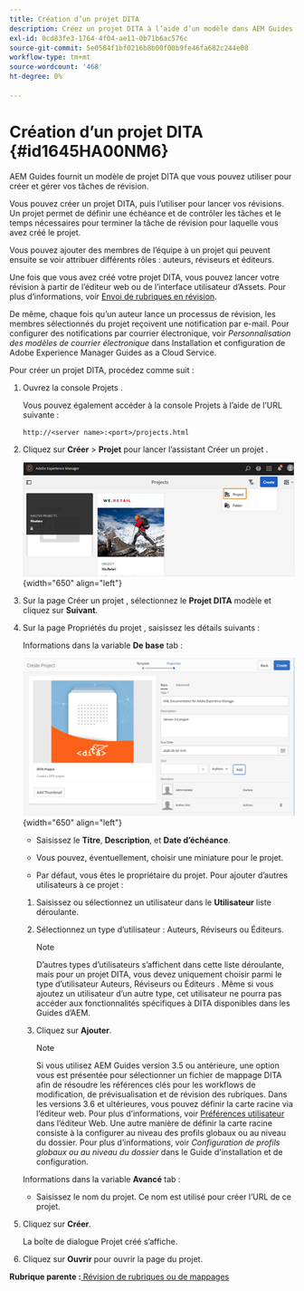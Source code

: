 ```yaml
---
title: Création d’un projet DITA
description: Créez un projet DITA à l’aide d’un modèle dans AEM Guides. Découvrez comment utiliser un projet DITA pour lancer les révisions.
exl-id: 0cd83fe3-1764-4f04-ae11-0b71b6ac576c
source-git-commit: 5e0584f1bf0216b8b00f00b9fe46fa682c244e08
workflow-type: tm+mt
source-wordcount: '468'
ht-degree: 0%

---
```


# Création d’un projet DITA {#id1645HA00NM6}

AEM Guides fournit un modèle de projet DITA que vous pouvez utiliser pour créer et gérer vos tâches de révision.

Vous pouvez créer un projet DITA, puis l’utiliser pour lancer vos révisions. Un projet permet de définir une échéance et de contrôler les tâches et le temps nécessaires pour terminer la tâche de révision pour laquelle vous avez créé le projet.

Vous pouvez ajouter des membres de l’équipe à un projet qui peuvent ensuite se voir attribuer différents rôles : auteurs, réviseurs et éditeurs.

Une fois que vous avez créé votre projet DITA, vous pouvez lancer votre révision à partir de l’éditeur web ou de l’interface utilisateur d’Assets. Pour plus d’informations, voir [Envoi de rubriques en révision](review-send-topics-for-review.md#).

De même, chaque fois qu’un auteur lance un processus de révision, les membres sélectionnés du projet reçoivent une notification par e-mail. Pour configurer des notifications par courrier électronique, voir *Personnalisation des modèles de courrier électronique* dans Installation et configuration de Adobe Experience Manager Guides as a Cloud Service.

Pour créer un projet DITA, procédez comme suit :

1. Ouvrez la console Projets .

   Vous pouvez également accéder à la console Projets à l’aide de l’URL suivante :

   ```http
   http://<server name>:<port>/projects.html
   ```

1. Cliquez sur **Créer** \> **Projet** pour lancer l’assistant Créer un projet .

   ![](images/project-console-63.png){width="650" align="left"}

1. Sur la page Créer un projet , sélectionnez le **Projet DITA** modèle et cliquez sur **Suivant**.

1. Sur la page Propriétés du projet , saisissez les détails suivants :

   Informations dans la variable **De base** tab :

   ![](images/create-project.png){width="650" align="left"}

   - Saisissez le **Titre**, **Description**, et **Date d’échéance**.

   - Vous pouvez, éventuellement, choisir une miniature pour le projet.

   - Par défaut, vous êtes le propriétaire du projet. Pour ajouter d’autres utilisateurs à ce projet :

   1. Saisissez ou sélectionnez un utilisateur dans le **Utilisateur** liste déroulante.

   1. Sélectionnez un type d’utilisateur : Auteurs, Réviseurs ou Éditeurs.

      >[!NOTE]
      >
      >D’autres types d’utilisateurs s’affichent dans cette liste déroulante, mais pour un projet DITA, vous devez uniquement choisir parmi le type d’utilisateur Auteurs, Réviseurs ou Éditeurs . Même si vous ajoutez un utilisateur d’un autre type, cet utilisateur ne pourra pas accéder aux fonctionnalités spécifiques à DITA disponibles dans les Guides d’AEM.

   1. Cliquez sur **Ajouter**.

      >[!NOTE]
      >
      >Si vous utilisez AEM Guides version 3.5 ou antérieure, une option vous est présentée pour sélectionner un fichier de mappage DITA afin de résoudre les références clés pour les workflows de modification, de prévisualisation et de révision des rubriques. Dans les versions 3.6 et ultérieures, vous pouvez définir la carte racine via l’éditeur web. Pour plus d’informations, voir [Préférences utilisateur](web-editor-features.md#id2087G0P40SB) dans l’éditeur Web. Une autre manière de définir la carte racine consiste à la configurer au niveau des profils globaux ou au niveau du dossier. Pour plus d’informations, voir *Configuration de profils globaux ou au niveau du dossier* dans le Guide d&#39;installation et de configuration.

   Informations dans la variable **Avancé** tab :

   - Saisissez le nom du projet. Ce nom est utilisé pour créer l’URL de ce projet.

1. Cliquez sur **Créer**.

   La boîte de dialogue Projet créé s’affiche.

1. Cliquez sur **Ouvrir** pour ouvrir la page du projet.


**Rubrique parente :**[ Révision de rubriques ou de mappages](review.md)
